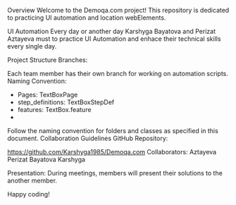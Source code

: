 Overview
Welcome to the Demoqa.com project! This repository is dedicated to practicing UI automation and location webElements.

UI Automation
Every day or another day Karshyga Bayatova and Perizat Aztayeva must to practice UI Automation and enhace their technical skills every single day.

Project Structure
Branches:

Each team member has their own branch for working on automation scripts.
Naming Convention:
- Pages: TextBoxPage
- step_definitions: TextBoxStepDef
- features: TextBox.feature
- 
Follow the naming convention for folders and classes as specified in this document.
Collaboration Guidelines
GitHub Repository:

https://github.com/Karshyga1985/Demoqa.com
Collaborators:
Aztayeva Perizat
Bayatova Karshyga

Presentation:
During meetings,  members will present their solutions to the another member.

Happy coding!
